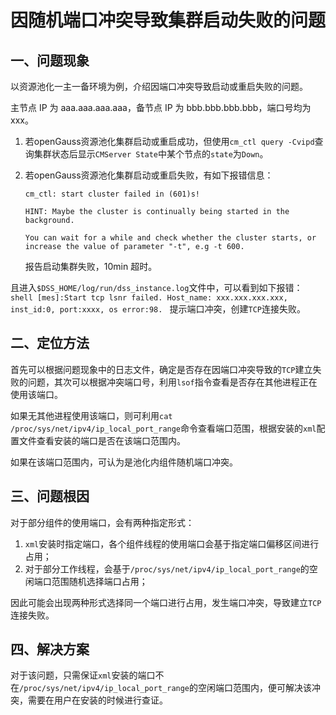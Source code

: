 # 因随机端口冲突导致集群启动失败的问题

## 一、问题现象

以资源池化一主一备环境为例，介绍因端口冲突导致启动或重启失败的问题。

主节点 IP 为 aaa.aaa.aaa.aaa，备节点 IP 为 bbb.bbb.bbb.bbb，端口号均为 xxx。

1.  若openGauss资源池化集群启动或重启成功，但使用`cm_ctl query -Cvipd`查询集群状态后显示`CMServer State`中某个节点的`state`为`Down`。

2.  若openGauss资源池化集群启动或重启失败，有如下报错信息：

    ```shell
    cm_ctl: start cluster failed in (601)s!
    
    HINT: Maybe the cluster is continually being started in the background.

    You can wait for a while and check whether the cluster starts, or increase the value of parameter "-t", e.g -t 600.
    ```

    报告启动集群失败，10min 超时。

且进入`$DSS_HOME/log/run/dss_instance.log`文件中，可以看到如下报错：
    ```shell
        [mes]:Start tcp lsnr failed. Host_name: xxx.xxx.xxx.xxx, inst_id:0, port:xxxx, os error:98.
    ```
提示端口冲突，创建`TCP`连接失败。

## 二、定位方法
首先可以根据问题现象中的日志文件，确定是否存在因端口冲突导致的`TCP`建立失败的问题，其次可以根据冲突端口号，利用`lsof`指令查看是否存在其他进程正在使用该端口。

如果无其他进程使用该端口，则可利用`cat /proc/sys/net/ipv4/ip_local_port_range`命令查看端口范围，根据安装的`xml`配置文件查看安装的端口是否在该端口范围内。

如果在该端口范围内，可认为是池化内组件随机端口冲突。

## 三、问题根因
对于部分组件的使用端口，会有两种指定形式：
1. `xml`安装时指定端口，各个组件线程的使用端口会基于指定端口偏移区间进行占用；
2. 对于部分工作线程，会基于`/proc/sys/net/ipv4/ip_local_port_range`的空闲端口范围随机选择端口占用；

因此可能会出现两种形式选择同一个端口进行占用，发生端口冲突，导致建立`TCP`连接失败。

## 四、解决方案

对于该问题，只需保证`xml`安装的端口不在`/proc/sys/net/ipv4/ip_local_port_range`的空闲端口范围内，便可解决该冲突，需要在用户在安装的时候进行查证。